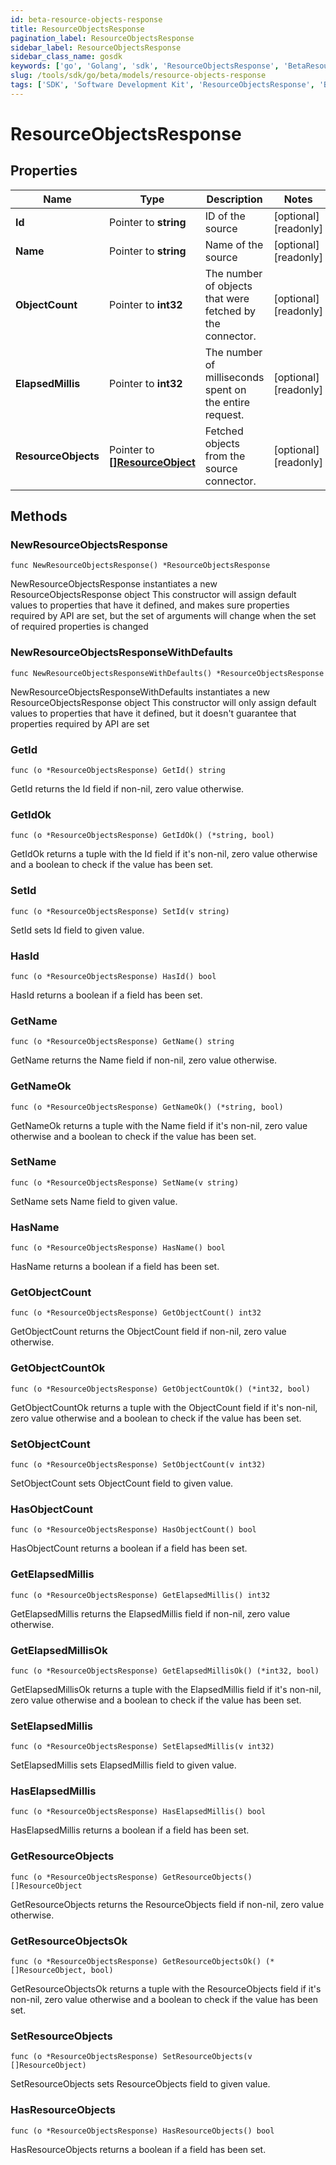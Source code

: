 ```yaml
---
id: beta-resource-objects-response
title: ResourceObjectsResponse
pagination_label: ResourceObjectsResponse
sidebar_label: ResourceObjectsResponse
sidebar_class_name: gosdk
keywords: ['go', 'Golang', 'sdk', 'ResourceObjectsResponse', 'BetaResourceObjectsResponse'] 
slug: /tools/sdk/go/beta/models/resource-objects-response
tags: ['SDK', 'Software Development Kit', 'ResourceObjectsResponse', 'BetaResourceObjectsResponse']
---
```


# ResourceObjectsResponse

## Properties

Name | Type | Description | Notes
------------ | ------------- | ------------- | -------------
**Id** | Pointer to **string** | ID of the source | [optional] [readonly] 
**Name** | Pointer to **string** | Name of the source | [optional] [readonly] 
**ObjectCount** | Pointer to **int32** | The number of objects that were fetched by the connector. | [optional] [readonly] 
**ElapsedMillis** | Pointer to **int32** | The number of milliseconds spent on the entire request. | [optional] [readonly] 
**ResourceObjects** | Pointer to [**[]ResourceObject**](resource-object) | Fetched objects from the source connector. | [optional] [readonly] 

## Methods

### NewResourceObjectsResponse

`func NewResourceObjectsResponse() *ResourceObjectsResponse`

NewResourceObjectsResponse instantiates a new ResourceObjectsResponse object
This constructor will assign default values to properties that have it defined,
and makes sure properties required by API are set, but the set of arguments
will change when the set of required properties is changed

### NewResourceObjectsResponseWithDefaults

`func NewResourceObjectsResponseWithDefaults() *ResourceObjectsResponse`

NewResourceObjectsResponseWithDefaults instantiates a new ResourceObjectsResponse object
This constructor will only assign default values to properties that have it defined,
but it doesn't guarantee that properties required by API are set

### GetId

`func (o *ResourceObjectsResponse) GetId() string`

GetId returns the Id field if non-nil, zero value otherwise.

### GetIdOk

`func (o *ResourceObjectsResponse) GetIdOk() (*string, bool)`

GetIdOk returns a tuple with the Id field if it's non-nil, zero value otherwise
and a boolean to check if the value has been set.

### SetId

`func (o *ResourceObjectsResponse) SetId(v string)`

SetId sets Id field to given value.

### HasId

`func (o *ResourceObjectsResponse) HasId() bool`

HasId returns a boolean if a field has been set.

### GetName

`func (o *ResourceObjectsResponse) GetName() string`

GetName returns the Name field if non-nil, zero value otherwise.

### GetNameOk

`func (o *ResourceObjectsResponse) GetNameOk() (*string, bool)`

GetNameOk returns a tuple with the Name field if it's non-nil, zero value otherwise
and a boolean to check if the value has been set.

### SetName

`func (o *ResourceObjectsResponse) SetName(v string)`

SetName sets Name field to given value.

### HasName

`func (o *ResourceObjectsResponse) HasName() bool`

HasName returns a boolean if a field has been set.

### GetObjectCount

`func (o *ResourceObjectsResponse) GetObjectCount() int32`

GetObjectCount returns the ObjectCount field if non-nil, zero value otherwise.

### GetObjectCountOk

`func (o *ResourceObjectsResponse) GetObjectCountOk() (*int32, bool)`

GetObjectCountOk returns a tuple with the ObjectCount field if it's non-nil, zero value otherwise
and a boolean to check if the value has been set.

### SetObjectCount

`func (o *ResourceObjectsResponse) SetObjectCount(v int32)`

SetObjectCount sets ObjectCount field to given value.

### HasObjectCount

`func (o *ResourceObjectsResponse) HasObjectCount() bool`

HasObjectCount returns a boolean if a field has been set.

### GetElapsedMillis

`func (o *ResourceObjectsResponse) GetElapsedMillis() int32`

GetElapsedMillis returns the ElapsedMillis field if non-nil, zero value otherwise.

### GetElapsedMillisOk

`func (o *ResourceObjectsResponse) GetElapsedMillisOk() (*int32, bool)`

GetElapsedMillisOk returns a tuple with the ElapsedMillis field if it's non-nil, zero value otherwise
and a boolean to check if the value has been set.

### SetElapsedMillis

`func (o *ResourceObjectsResponse) SetElapsedMillis(v int32)`

SetElapsedMillis sets ElapsedMillis field to given value.

### HasElapsedMillis

`func (o *ResourceObjectsResponse) HasElapsedMillis() bool`

HasElapsedMillis returns a boolean if a field has been set.

### GetResourceObjects

`func (o *ResourceObjectsResponse) GetResourceObjects() []ResourceObject`

GetResourceObjects returns the ResourceObjects field if non-nil, zero value otherwise.

### GetResourceObjectsOk

`func (o *ResourceObjectsResponse) GetResourceObjectsOk() (*[]ResourceObject, bool)`

GetResourceObjectsOk returns a tuple with the ResourceObjects field if it's non-nil, zero value otherwise
and a boolean to check if the value has been set.

### SetResourceObjects

`func (o *ResourceObjectsResponse) SetResourceObjects(v []ResourceObject)`

SetResourceObjects sets ResourceObjects field to given value.

### HasResourceObjects

`func (o *ResourceObjectsResponse) HasResourceObjects() bool`

HasResourceObjects returns a boolean if a field has been set.


